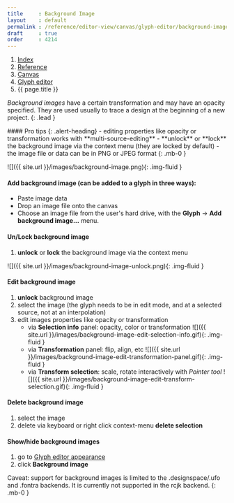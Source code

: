 ```yaml
---
title     : Background Image
layout    : default
permalink : /reference/editor-view/canvas/glyph-editor/background-image
draft     : true
order     : 4214
---
```


<nav aria-label="breadcrumb">
  <ol class="breadcrumb small">
    <li class="breadcrumb-item"><a href="{{ site.url }}">Index</a></li>
    <li class="breadcrumb-item"><a href="{{ site.url }}/reference">Reference</a></li>
    <li class="breadcrumb-item"><a href="{{ site.url }}/reference/canvas">Canvas</a></li>
    <li class="breadcrumb-item"><a href="{{ site.url }}/reference/canvas/glyph-editor">Glyph editor</a></li>
    <li class="breadcrumb-item active" aria-current="page">{{ page.title }}</li>
  </ol>
</nav>

*Background images* have a certain transformation and may have an opacity specified. They are used usually to trace a design at the beginning of a new project.
{: .lead }

<div class="alert alert-primary mt-3" role="alert" markdown='1'>
#### Pro tips
{: .alert-heading}
- editing properties like opacity or transformation works with **multi-source-editing**
- **unlock** or **lock** the background image via the context menu (they are locked by default)
- the image file or data can be in PNG or JPEG format
{: .mb-0 }
</div>

![]({{ site.url }}/images/background-image.png){: .img-fluid }

#### Add background image (can be added to a glyph in three ways):
- Paste image data
- Drop an image file onto the canvas
- Choose an image file from the user's hard drive, with the **Glyph** -> **Add background image...** menu.

#### Un/Lock background image
1. **unlock** or **lock** the background image via the context menu

![]({{ site.url }}/images/background-image-unlock.png){: .img-fluid }

#### Edit background image
1. **unlock** background image
2. select the image (the glyph needs to be in edit mode, and at a selected source, not at an interpolation)
3. edit images properties like opacity or transformation
    - via **Selection info** panel: opacity, color or transformation 
![]({{ site.url }}/images/background-image-edit-selection-info.gif){: .img-fluid }
    - via **Transformation** panel: flip, align, etc
![]({{ site.url }}/images/background-image-edit-transformation-panel.gif){: .img-fluid }
    - via **Transform selection**: scale, rotate interactively with *Pointer tool* 
![]({{ site.url }}/images/background-image-edit-transform-selection.gif){: .img-fluid }

#### Delete background image
1. select the image
2. delete via keyboard or right click context-menu **delete selection**

#### Show/hide background images
1. go to [Glyph editor appearance](/reference/menu/view/glyph-editor-appearance)
2. click **Background image**

<div class="alert alert-warning" role="alert" markdown='1'>
<i class="bi bi-exclamation-circle me-1"></i> Caveat: support for background images is limited to the .designspace/.ufo and .fontra backends. It is currently not supported in the rcjk backend.
{: .mb-0 }
</div>